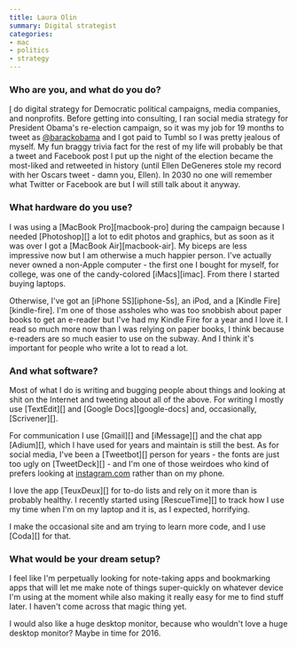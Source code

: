 ```yaml
---
title: Laura Olin
summary: Digital strategist
categories:
- mac
- politics
- strategy
---
```


### Who are you, and what do you do?

[I](http://www.lauraolin.com/ "Laura's website.") do digital strategy for Democratic political campaigns, media companies, and nonprofits. Before getting into consulting, I ran social media strategy for President Obama's re-election campaign, so it was my job for 19 months to tweet as [@barackobama](http://twitter.com/barackobama/ "Obama's Twitter account.") and I got paid to Tumbl so I was pretty jealous of myself. My fun braggy trivia fact for the rest of my life will probably be that a tweet and Facebook post I put up the night of the election became the most-liked and retweeted in history (until Ellen DeGeneres stole my record with her Oscars tweet - damn you, Ellen). In 2030 no one will remember what Twitter or Facebook are but I will still talk about it anyway.

### What hardware do you use?

I was using a [MacBook Pro][macbook-pro] during the campaign because I needed [Photoshop][] a lot to edit photos and graphics, but as soon as it was over I got a [MacBook Air][macbook-air]. My biceps are less impressive now but I am otherwise a much happier person. I've actually never owned a non-Apple computer - the first one I bought for myself, for college, was one of the candy-colored [iMacs][imac]. From there I started buying laptops.

Otherwise, I've got an [iPhone 5S][iphone-5s], an iPod, and a [Kindle Fire][kindle-fire]. I'm one of those assholes who was too snobbish about paper books to get an e-reader but I've had my Kindle Fire for a year and I love it. I read so much more now than I was relying on paper books, I think because e-readers are so much easier to use on the subway. And I think it's important for people who write a lot to read a lot.

### And what software?

Most of what I do is writing and bugging people about things and looking at shit on the Internet and tweeting about all of the above. For writing I mostly use [TextEdit][] and [Google Docs][google-docs] and, occasionally, [Scrivener][].

For communication I use [Gmail][] and [iMessage][] and the chat app [Adium][], which I have used for years and maintain is still the best. As for social media, I've been a [Tweetbot][] person for years - the fonts are just too ugly on [TweetDeck][] - and I'm one of those weirdoes who kind of prefers looking at [instagram.com](http://instagram.com/ "The photo sharing app's website.") rather than on my phone.

I love the app [TeuxDeux][] for to-do lists and rely on it more than is probably healthy. I recently started using [RescueTime][] to track how I use my time when I'm on my laptop and it is, as I expected, horrifying.

I make the occasional site and am trying to learn more code, and I use [Coda][] for that.

### What would be your dream setup?

I feel like I'm perpetually looking for note-taking apps and bookmarking apps that will let me make note of things super-quickly on whatever device I'm using at the moment while also making it really easy for me to find stuff later. I haven't come across that magic thing yet.

I would also like a huge desktop monitor, because who wouldn't love a huge desktop monitor? Maybe in time for 2016.